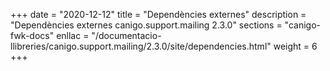 +++
date        = "2020-12-12"
title       = "Dependències externes"
description = "Dependències externes canigo.support.mailing 2.3.0"
sections    = "canigo-fwk-docs"
enllac		= "/documentacio-llibreries/canigo.support.mailing/2.3.0/site/dependencies.html"
weight		= 6
+++
